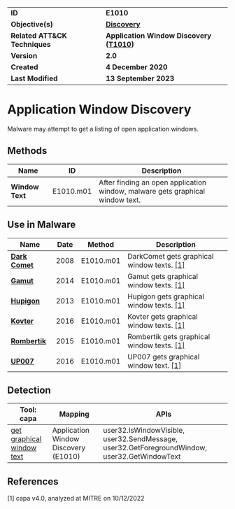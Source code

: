 <table>
<tr>
<td><b>ID</b></td>
<td><b>E1010</b></td>
</tr>
<tr>
<td><b>Objective(s)</b></td>
<td><b><a href="../discovery">Discovery</a></b></td>
</tr>
<tr>
<td><b>Related ATT&CK Techniques</b></td>
<td><b>Application Window Discovery (<a href="https://attack.mitre.org/techniques/T1010/">T1010</a>)</b></td>
</tr>
<tr>
<td><b>Version</b></td>
<td><b>2.0</b></td>
</tr>
<tr>
<td><b>Created</b></td>
<td><b>4 December 2020</b></td>
</tr>
<tr>
<td><b>Last Modified</b></td>
<td><b>13 September 2023</b></td>
</tr>
</table>


# Application Window Discovery

Malware may attempt to get a listing of open application windows.

## Methods

|Name|ID|Description|
|---|---|---|
|**Window Text**|E1010.m01|After finding an open application window, malware gets graphical window text.|

## Use in Malware

|Name|Date|Method|Description|
|---|---|---|---|
|[**Dark Comet**](../xample-malware/dark-comet.md)|2008|E1010.m01|DarkComet gets graphical window texts. [[1]](#1)|
|[**Gamut**](../xample-malware/gamut.md)|2014|E1010.m01|Gamut gets graphical window texts. [[1]](#1)|
|[**Hupigon**](../xample-malware/hupigon.md)|2013|E1010.m01|Hupigon gets graphical window texts. [[1]](#1)|
|[**Kovter**](../xample-malware/kovter.md)|2016|E1010.m01|Kovter gets graphical window texts. [[1]](#1)|
|[**Rombertik**](../xample-malware/rombertik.md)|2015|E1010.m01|Rombertik gets graphical window texts. [[1]](#1)|
|[**UP007**](../xample-malware/up007.md)|2016|E1010.m01|UP007 gets graphical window text. [[1]](#1)|

## Detection

|Tool: capa|Mapping|APIs|
|---|---|---|
|[get graphical window text](https://github.com/mandiant/capa-rules/blob/master/host-interaction/gui/window/get-text/get-graphical-window-text.yml)|Application Window Discovery (E1010)|user32.IsWindowVisible, user32.SendMessage, user32.GetForegroundWindow, user32.GetWindowText|

## References

<a name="1">[1]</a> capa v4.0, analyzed at MITRE on 10/12/2022


